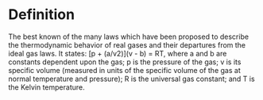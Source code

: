 # Definition

The best known of the many laws which have been proposed to describe the
thermodynamic behavior of real gases and their departures from the ideal
gas laws. It states: \[p + (a/v2)\](v - b) = RT, where a and b are
constants dependent upon the gas; p is the pressure of the gas; v is its
specific volume (measured in units of the specific volume of the gas at
normal temperature and pressure); R is the universal gas constant; and T
is the Kelvin temperature.
